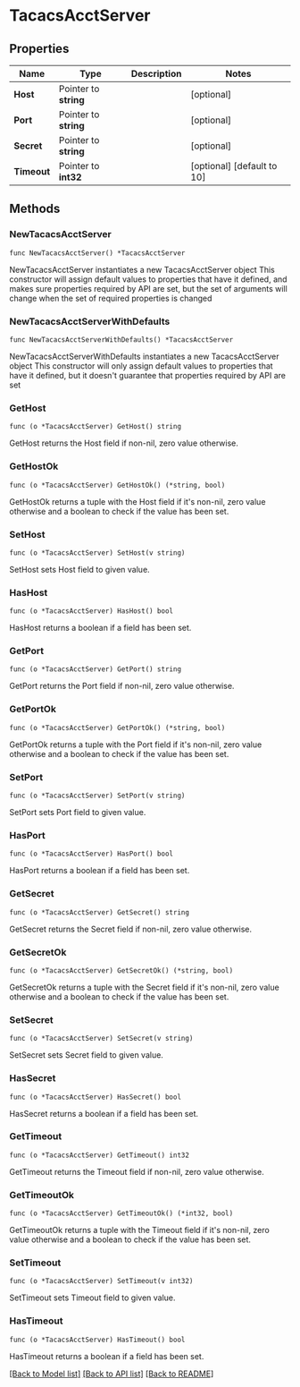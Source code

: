 # TacacsAcctServer

## Properties

Name | Type | Description | Notes
------------ | ------------- | ------------- | -------------
**Host** | Pointer to **string** |  | [optional] 
**Port** | Pointer to **string** |  | [optional] 
**Secret** | Pointer to **string** |  | [optional] 
**Timeout** | Pointer to **int32** |  | [optional] [default to 10]

## Methods

### NewTacacsAcctServer

`func NewTacacsAcctServer() *TacacsAcctServer`

NewTacacsAcctServer instantiates a new TacacsAcctServer object
This constructor will assign default values to properties that have it defined,
and makes sure properties required by API are set, but the set of arguments
will change when the set of required properties is changed

### NewTacacsAcctServerWithDefaults

`func NewTacacsAcctServerWithDefaults() *TacacsAcctServer`

NewTacacsAcctServerWithDefaults instantiates a new TacacsAcctServer object
This constructor will only assign default values to properties that have it defined,
but it doesn't guarantee that properties required by API are set

### GetHost

`func (o *TacacsAcctServer) GetHost() string`

GetHost returns the Host field if non-nil, zero value otherwise.

### GetHostOk

`func (o *TacacsAcctServer) GetHostOk() (*string, bool)`

GetHostOk returns a tuple with the Host field if it's non-nil, zero value otherwise
and a boolean to check if the value has been set.

### SetHost

`func (o *TacacsAcctServer) SetHost(v string)`

SetHost sets Host field to given value.

### HasHost

`func (o *TacacsAcctServer) HasHost() bool`

HasHost returns a boolean if a field has been set.

### GetPort

`func (o *TacacsAcctServer) GetPort() string`

GetPort returns the Port field if non-nil, zero value otherwise.

### GetPortOk

`func (o *TacacsAcctServer) GetPortOk() (*string, bool)`

GetPortOk returns a tuple with the Port field if it's non-nil, zero value otherwise
and a boolean to check if the value has been set.

### SetPort

`func (o *TacacsAcctServer) SetPort(v string)`

SetPort sets Port field to given value.

### HasPort

`func (o *TacacsAcctServer) HasPort() bool`

HasPort returns a boolean if a field has been set.

### GetSecret

`func (o *TacacsAcctServer) GetSecret() string`

GetSecret returns the Secret field if non-nil, zero value otherwise.

### GetSecretOk

`func (o *TacacsAcctServer) GetSecretOk() (*string, bool)`

GetSecretOk returns a tuple with the Secret field if it's non-nil, zero value otherwise
and a boolean to check if the value has been set.

### SetSecret

`func (o *TacacsAcctServer) SetSecret(v string)`

SetSecret sets Secret field to given value.

### HasSecret

`func (o *TacacsAcctServer) HasSecret() bool`

HasSecret returns a boolean if a field has been set.

### GetTimeout

`func (o *TacacsAcctServer) GetTimeout() int32`

GetTimeout returns the Timeout field if non-nil, zero value otherwise.

### GetTimeoutOk

`func (o *TacacsAcctServer) GetTimeoutOk() (*int32, bool)`

GetTimeoutOk returns a tuple with the Timeout field if it's non-nil, zero value otherwise
and a boolean to check if the value has been set.

### SetTimeout

`func (o *TacacsAcctServer) SetTimeout(v int32)`

SetTimeout sets Timeout field to given value.

### HasTimeout

`func (o *TacacsAcctServer) HasTimeout() bool`

HasTimeout returns a boolean if a field has been set.


[[Back to Model list]](../README.md#documentation-for-models) [[Back to API list]](../README.md#documentation-for-api-endpoints) [[Back to README]](../README.md)


